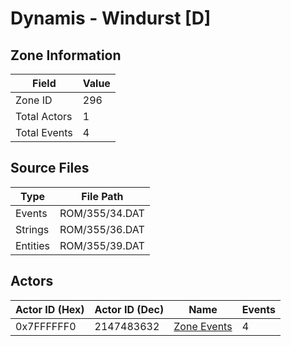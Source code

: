 # Dynamis - Windurst [D]

## Zone Information

| Field        |   Value |
|--------------|---------|
| Zone ID      |     296 |
| Total Actors |       1 |
| Total Events |       4 |

## Source Files

| Type     | File Path      |
|----------|----------------|
| Events   | ROM/355/34.DAT |
| Strings  | ROM/355/36.DAT |
| Entities | ROM/355/39.DAT |

## Actors

| Actor ID (Hex)   |   Actor ID (Dec) | Name                              |   Events |
|------------------|------------------|-----------------------------------|----------|
| 0x7FFFFFF0       |       2147483632 | [Zone Events](./Zone%20Events.md) |        4 |